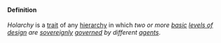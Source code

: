 #### Definition

*Holarchy* is a [trait](https://github.com/gcassel/Modular-Organization-Terminology/blob/master/terms/trait.md) of any [hierarchy](https://github.com/gcassel/Modular-Organization-Terminology/blob/master/terms/hierarchy.md) in which *two or more [basic](https://github.com/gcassel/Modular-Organization-Terminology/blob/master/terms/base.md) [levels of design](https://github.com/gcassel/Modular-Organization-Terminology/blob/master/terms/level-of-design.md) are [sovereignly](https://github.com/gcassel/Modular-Organization-Terminology/blob/master/terms/sovereign.md) [governed](https://github.com/gcassel/Modular-Organization-Terminology/blob/master/terms/govern.md) by different [agents](https://github.com/gcassel/Modular-Organization-Terminology/blob/master/terms/agent.md)*.
